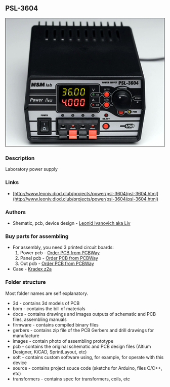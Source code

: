 ## PSL-3604

![psl-3604](./images/psl-3604_view.jpg)

### Description

Laboratory power supply

### Links
- [http://www.leoniv.diod.club/projects/power/psl-3604/psl-3604.html](http://www.leoniv.diod.club/projects/power/psl-3604/psl-3604.html)

### Authors
- Shematic, pcb, device design - [Leonid Ivanovich aka Liv](http://www.leoniv.diod.club/contacts/contacts.html)

### Buy parts for assembling
- For assembly, you need 3 printed circuit boards:
    1. Power pcb - [Order PCB from PCBWay](https://www.pcbway.com/project/shareproject/psl_3604_pow.html)
    2. Panel pcb - [Order PCB from PCBWay](https://www.pcbway.com/project/shareproject/psl_3604_pan_1.html)
    3. Out pcb - [Order PCB from PCBWay](https://www.pcbway.com/project/shareproject/psl_3604_out_1.html)
- Case - [Kradex z2a](https://www.kradex.com.pl/product/z2a?lang=en&session=0cbf1db59e55cafd6e80abf157057fbb)

### Folder structure
Most folder names are self explanatory.
- 3d - contains 3d models of PCB
- bom - contains the bill of materials
- docs - contains drawings and images outputs of schematic and PCB files, assembling manuals
- firmware - contains compiled binary files
- gerbers - contains zip file of the PCB Gerbers and drill drawings for manufacture
- images - contain photo of assembling prototype
- pcb - contains the original schematic and PCB design files (Altium Designer,  KiCAD, SprintLayout, etc)
- soft - contains custom software using, for example, for operate with this device 
- source - contains project souce code (sketchs for Arduino, files C/C++, etc)
- transformers - contains spec for transformers, coils, etc